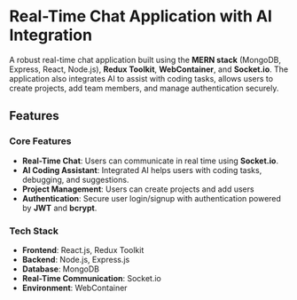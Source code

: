 # Real-Time Chat Application with AI Integration

A robust real-time chat application built using the **MERN stack** (MongoDB, Express, React, Node.js), **Redux Toolkit**, **WebContainer**, and **Socket.io**. The application also integrates AI to assist with coding tasks, allows users to create projects, add team members, and manage authentication securely.

## Features

### Core Features
- **Real-Time Chat**: Users can communicate in real time using **Socket.io**.
- **AI Coding Assistant**: Integrated AI helps users with coding tasks, debugging, and suggestions.
- **Project Management**: Users can create projects and add users
- **Authentication**: Secure user login/signup with authentication powered by **JWT** and **bcrypt**.

### Tech Stack
- **Frontend**: React.js, Redux Toolkit
- **Backend**: Node.js, Express.js
- **Database**: MongoDB
- **Real-Time Communication**: Socket.io
- **Environment**: WebContainer
